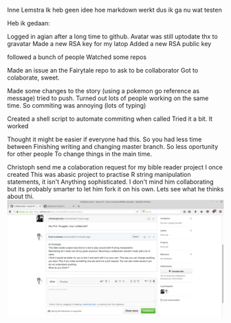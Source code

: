Inne Lemstra
Ik heb geen idee hoe markdown werkt dus ik ga nu wat testen

Heb ik gedaan:

Logged in agian after a long time to github.
Avatar was still uptodate thx to gravatar
Made a new RSA key for my latop
Added a new RSA public key

followed a bunch of people
Watched some repos

Made an issue an the Fairytale repo to ask to be collaborator
Got to colaborate, sweet.

Made some changes to the story (using a pokemon go reference as message)
tried to push. Turned out lots of people working on the same time.
So commiting was annoying (lots of typing)

Created a shell script to automate commiting when called
Tried it a bit. It worked

Thought it might be easier if everyone had this. So you had less time between
Finishing writing and changing master branch. So less oportunity for other people
To change things in the main time.

Christoph send me a colaboration request for my bible reader project I once created
This was abasic project to practise R string manipulation statements, it isn't
Anything sophisticated. I don't mind him collaborating but its probably smarter to
let him fork it on his own. Lets see what he thinks about thi.
![fig1](./pics/christ_request.png)



